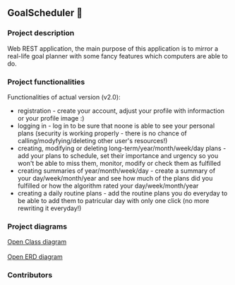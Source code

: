 ## <strong>GoalScheduler 📔</strong>

### Project description

Web REST application, the main purpose of this application is to mirror a real-life goal planner with some fancy features which computers are able to do. 

### Project functionalities

Functionalities of actual version (v2.0):
- registration - create your account, adjust your profile with informaction or your profile image :)
- logging in - log in to be sure that noone is able to see your personal plans (security is working properly - there is no chance of calling/modyfying/deleting other user's resources!)
- creating, modifying or deleting long-term/year/month/week/day plans - add your plans to schedule, set their importance and urgency so you won't be able to miss them, monitor, modify or check them as fulfilled
- creating summaries of year/month/week/day - create a summary of your day/week/month/year and see how much of the plans did you fulfilled or how the algorithm rated your day/week/month/year  
- creating a daily routine plans - add the routine plans you do everyday to be able to add them to patricular day with only one click (no more rewriting it everyday!)

### Project diagrams

<div>
  <a href="https://github.com/CcConStanTine/GoalScheduler/blob/master/backend/src/main/resources/img/MyScheduleReworked%20class%20diagram.png", target="_blank">Open Class diagram</a>
</div>
<br />
<div>
  <a href="https://github.com/CcConStanTine/GoalScheduler/blob/master/backend/src/main/resources/img/MyScheduleReworked%20ERD.png", target="_blank">Open ERD diagram</a>
</div>

### Contributors
